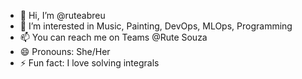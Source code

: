 - 👋 Hi, I’m @ruteabreu
- 👀 I’m interested in Music, Painting, DevOps, MLOps, Programming
- 📫 You can reach me on Teams @Rute Souza
- 😄 Pronouns: She/Her
- ⚡ Fun fact: I love solving integrals

<!---
ruteabreu/ruteabreu is a ✨ special ✨ repository because its `README.md` (this file) appears on your GitHub profile.
You can click the Preview link to take a look at your changes.
--->
